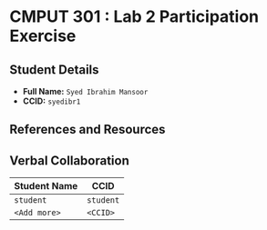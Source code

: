 # CMPUT 301 : Lab 2 Participation Exercise

## Student Details

- **Full Name:** `Syed Ibrahim Mansoor`
- **CCID:** `syedibr1`

## References and Resources


## Verbal Collaboration

| Student Name | CCID      |
| ------------ | --------- |
| `student`    | `student` |
| `<Add more>` | `<CCID>`  |
